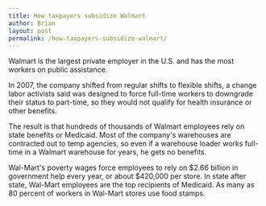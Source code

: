 ```yaml
---
title: How taxpayers subsidize Walmart
author: Brian
layout: post
permalink: /how-taxpayers-subsidize-walmart/
---
```

Walmart is the largest private employer in the U.S. and has the most workers on public assistance. 

In 2007, the company shifted from regular shifts to flexible shifts, a change labor activists said was designed to force full-time workers to downgrade their status to part-time, so they would not qualify for health insurance or other benefits. 

The result is that hundreds of thousands of Walmart employees rely on state benefits or Medicaid. Most of the company's warehouses are contracted out to temp agencies, so even if a warehouse loader works full-time in a Walmart warehouse for years, he gets no benefits. 

Wal-Mart's poverty wages force employees to rely on $2.66 billion in government help every year, or about $420,000 per store. In state after state, Wal-Mart employees are the top recipients of Medicaid. As many as 80 percent of workers in Wal-Mart stores use food stamps.